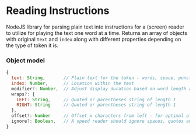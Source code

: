 # Reading Instructions

NodeJS library for parsing plain text into instructions for a (screen) reader to utilize for playing the text one word at a time. Returns an array of objects with original `text` and `index` along with different properties depending on the type of token it is.

### Object model

```javascript
{
  text: String,       // Plain text for the token - words, space, punctuation, quote, etc.
  index: Number,      // Location within the text
  modifier?: Number,  // Adjust display duration based on word length and position
  wraps?: {
    LEFT: String,     // Quoted or parentheses string of length 1
    RIGHT: String     // Quoted or parentheses string of length 1
  },
  offset?: Number     // Offset x characters from left - for optimal alignment
  ignore?: Boolean,   // A speed reader should ignore spaces, quotes and parens
}
```
